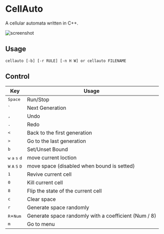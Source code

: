 # CellAuto

A cellular automata written in C++.

![screenshot](/C++/CellAuto/screenshot.gif)

## Usage

```
cellauto [-b] [-r RULE] [-n H W] or cellauto FILENAME
```

## Control

| Key | Usage |
| --- | --- |
| <kbd>Space</kbd> | Run/Stop |
| <kbd>`</kbd> | Next Generation |
| <kbd>,</kbd> | Undo |
| <kbd>.</kbd> | Redo |
| <kbd><</kbd> | Back to the first generation |
| <kbd>></kbd> | Go to the last generation |
| <kbd>b</kbd> | Set/Unset Bound |
| <kbd>w</kbd> <kbd>a</kbd> <kbd>s</kbd> <kbd>d</kbd> | move current loction |
| <kbd>W</kbd> <kbd>A</kbd> <kbd>S</kbd> <kbd>D</kbd> | move space (disabled when bound is setted) |
| <kbd>1</kbd> | Revive current cell |
| <kbd>0</kbd> | Kill current cell |
| <kbd>8</kbd> | Flip the state of the current cell |
| <kbd>c</kbd> | Clear space |
| <kbd>r</kbd> | Generate space randomly |
| <kbd>R</kbd>+<kbd>Num</kbd> | Generate space randomly with a coefficient (Num / 8) |
| <kbd>m</kbd> | Go to menu |
